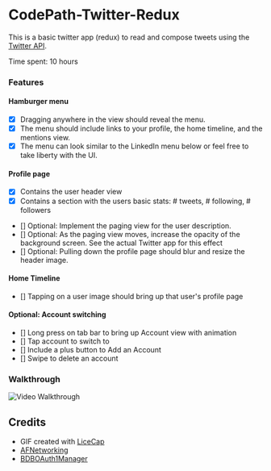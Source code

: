 CodePath-Twitter-Redux
================
This is a basic twitter app (redux) to read and compose tweets using the [Twitter API](https://apps.twitter.com/).

Time spent: 10 hours

### Features

#### Hamburger menu

- [x] Dragging anywhere in the view should reveal the menu.
- [x] The menu should include links to your profile, the home timeline, and the mentions view.
- [x] The menu can look similar to the LinkedIn menu below or feel free to take liberty with the UI.

#### Profile page

- [x] Contains the user header view
- [x] Contains a section with the users basic stats: # tweets, # following, # followers
- [] Optional: Implement the paging view for the user description.
- [] Optional: As the paging view moves, increase the opacity of the background screen. See the actual Twitter app for this effect
- [] Optional: Pulling down the profile page should blur and resize the header image.

#### Home Timeline

- [] Tapping on a user image should bring up that user's profile page

#### Optional: Account switching

- [] Long press on tab bar to bring up Account view with animation
- [] Tap account to switch to
- [] Include a plus button to Add an Account
- [] Swipe to delete an account

### Walkthrough
![Video Walkthrough]()

Credits
---------
* GIF created with [LiceCap](http://www.cockos.com/licecap/)
* [AFNetworking](https://github.com/AFNetworking/AFNetworking)
* [BDBOAuth1Manager](https://github.com/bdbergeron/BDBOAuth1Manager)
